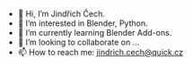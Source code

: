 - 👋 Hi, I’m Jindřich Čech.
- 👀 I’m interested in Blender, Python.
- 🌱 I’m currently learning Blender Add-ons.
- 💞️ I’m looking to collaborate on ...
- 📫 How to reach me: jindrich.cech@quick.cz

<!---
JindrichCech/JindrichCech is a ✨ special ✨ repository because its `README.md` (this file) appears on your GitHub profile.
You can click the Preview link to take a look at your changes.
--->
